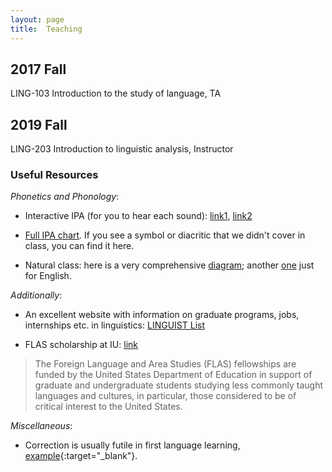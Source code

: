 ```yaml
---
layout: page
title:  Teaching
---
```


## 2017 Fall

LING-103 Introduction to the study of language, TA

## 2019 Fall

LING-203 Introduction to linguistic analysis, Instructor


### Useful Resources

_Phonetics and Phonology_:

- Interactive IPA (for you to hear each sound): [link1](http://www.ipachart.com/), [link2](https://web.uvic.ca/ling/resources/ipa/charts/IPAlab/IPAlab.htm)

- [Full IPA chart](https://www.internationalphoneticassociation.org/sites/default/files/IPA_Kiel_2015.pdf). If you see a symbol or diacritic that we didn't cover in class, you can find it here. 

- Natural class: here is a very comprehensive [diagram](https://en.wikipedia.org/wiki/File:IPA-euler-manners-features.svg); another [one](https://allthingslinguistic.com/image/33605639325) just for English.

_Additionally_:

- An excellent website with information on graduate programs, jobs, internships etc. in linguistics: [LINGUIST List](https://linguistlist.org/) 

- FLAS scholarship at IU: [link](https://hls.indiana.edu/student-life/scholarships/flas.html)

> The Foreign Language and Area Studies (FLAS) fellowships are funded by the United States Department of Education in support of graduate and undergraduate students studying less commonly taught languages and cultures, in particular, those considered to be of critical interest to the United States.

_Miscellaneous_:

- Correction is usually futile in first language learning, [example](https://huhailinguist.github.io/teaching/pinker_p285.JPG){:target="_blank"}.

